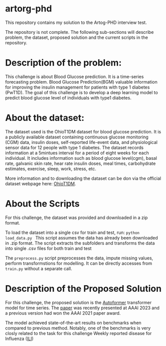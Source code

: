 # artorg-phd
This repository contains my solution to the Artog-PHD interview test. 

The repository is not complete.
The following sub-sections will describe problem, the dataset, proposed solution and the current scripts in the repository.





# Description of the problem:
This challenge is about Blood Glucose prediction. It is a time-series forecasting problem. Blood Glucose Prediction(BGM) valuable information for improving the insulin management for patients with type 1 diabetes (PwT1D). The goal of this challenge is to develop a deep learning model to predict blood glucose level of individuals with type1 diabetes. 

# About the dataset:

The dataset used is the OhioT1DM dataset for blood glucose prediction. It is a publicly available dataset containing continuous glucose monitoring (CGM) data, insulin doses, self-reported life-event data, and physiological sensor data for 12 people with type 1 diabetes. The dataset records information at a 5mintues interval for a period of eight weeks for each individual. It includes information such as blood glucose level(cgm), basal rate, galvanic skin rate, hear rate insulin doses, meal times, carbohydrate estimates, exercise, sleep, work, stress, etc. 

More information and to downloading the dataset can be don via the official dataset webpage here: [OhioT1DM](http://smarthealth.cs.ohio.edu/OhioT1DM-dataset.html).


# About the Scripts

For this challenge, the dataset was provided and downloaded in a zip format.

To load the dataset into a single csv for train and test, run: 
```python load_data.py ```
This script assumes the data has already been downloaded in .zip format. The script extracts the subfolders and transforms the data into single .csv files for both train and test

The ```preprocess.py``` script preprocesses the data, impute missing values, perform transformstions for modelling. It can be directly accesses from ```train.py``` without a separate call.


# Description of the Proposed Solution

For this challenge, the proposed solution is the [Autoformer](https://huggingface.co/docs/transformers/model_doc/autoformer) transformer model for time series. 
The [paper](https://arxiv.org/abs/2205.13504) was recently presented at AAAI 2023 and a previous version had won the AAAI 2021 paper award. 

The model achieved state-of-the-art results on benchmarks when compared to previous method. Notably, one of the benchmarks is very closly related to the task for this challenge Weekly reported disease for Influenza ([ILI](https://gis.cdc.gov/grasp/fluview/fluportaldashboard.html))
